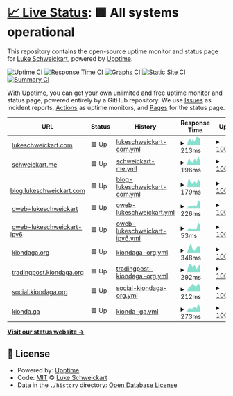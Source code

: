 # [📈 Live Status](https://lukebsa.github.io/status): <!--live status--> **🟩 All systems operational**

This repository contains the open-source uptime monitor and status page for [Luke Schweickart](https://lukeschweickart.com), powered by [Upptime](https://github.com/upptime/upptime).

[![Uptime CI](https://github.com/lukebsa/status/workflows/Uptime%20CI/badge.svg)](https://github.com/lukebsa/status/actions?query=workflow%3A%22Uptime+CI%22)
[![Response Time CI](https://github.com/lukebsa/status/workflows/Response%20Time%20CI/badge.svg)](https://github.com/lukebsa/status/actions?query=workflow%3A%22Response+Time+CI%22)
[![Graphs CI](https://github.com/lukebsa/status/workflows/Graphs%20CI/badge.svg)](https://github.com/lukebsa/status/actions?query=workflow%3A%22Graphs+CI%22)
[![Static Site CI](https://github.com/lukebsa/status/workflows/Static%20Site%20CI/badge.svg)](https://github.com/lukebsa/status/actions?query=workflow%3A%22Static+Site+CI%22)
[![Summary CI](https://github.com/lukebsa/status/workflows/Summary%20CI/badge.svg)](https://github.com/lukebsa/status/actions?query=workflow%3A%22Summary+CI%22)

With [Upptime](https://upptime.js.org), you can get your own unlimited and free uptime monitor and status page, powered entirely by a GitHub repository. We use [Issues](https://github.com/lukebsa/status/issues) as incident reports, [Actions](https://github.com/lukebsa/status/actions) as uptime monitors, and [Pages](https://lukebsa.github.io/status) for the status page.

<!--start: status pages-->
<!-- This summary is generated by Upptime (https://github.com/upptime/upptime) -->
<!-- Do not edit this manually, your changes will be overwritten -->
<!-- prettier-ignore -->
| URL | Status | History | Response Time | Uptime |
| --- | ------ | ------- | ------------- | ------ |
| <img alt="" src="https://icons.duckduckgo.com/ip3/lukeschweickart.com.ico" height="13"> [lukeschweickart.com](https://lukeschweickart.com) | 🟩 Up | [lukeschweickart-com.yml](https://github.com/lukebsa/status/commits/HEAD/history/lukeschweickart-com.yml) | <details><summary><img alt="Response time graph" src="./graphs/lukeschweickart-com/response-time-week.png" height="20"> 213ms</summary><br><a href="https://lukebsa.github.io/status/history/lukeschweickart-com"><img alt="Response time 693" src="https://img.shields.io/endpoint?url=https%3A%2F%2Fraw.githubusercontent.com%2Flukebsa%2Fstatus%2FHEAD%2Fapi%2Flukeschweickart-com%2Fresponse-time.json"></a><br><a href="https://lukebsa.github.io/status/history/lukeschweickart-com"><img alt="24-hour response time 227" src="https://img.shields.io/endpoint?url=https%3A%2F%2Fraw.githubusercontent.com%2Flukebsa%2Fstatus%2FHEAD%2Fapi%2Flukeschweickart-com%2Fresponse-time-day.json"></a><br><a href="https://lukebsa.github.io/status/history/lukeschweickart-com"><img alt="7-day response time 213" src="https://img.shields.io/endpoint?url=https%3A%2F%2Fraw.githubusercontent.com%2Flukebsa%2Fstatus%2FHEAD%2Fapi%2Flukeschweickart-com%2Fresponse-time-week.json"></a><br><a href="https://lukebsa.github.io/status/history/lukeschweickart-com"><img alt="30-day response time 217" src="https://img.shields.io/endpoint?url=https%3A%2F%2Fraw.githubusercontent.com%2Flukebsa%2Fstatus%2FHEAD%2Fapi%2Flukeschweickart-com%2Fresponse-time-month.json"></a><br><a href="https://lukebsa.github.io/status/history/lukeschweickart-com"><img alt="1-year response time 693" src="https://img.shields.io/endpoint?url=https%3A%2F%2Fraw.githubusercontent.com%2Flukebsa%2Fstatus%2FHEAD%2Fapi%2Flukeschweickart-com%2Fresponse-time-year.json"></a></details> | <details><summary><a href="https://lukebsa.github.io/status/history/lukeschweickart-com">100.00%</a></summary><a href="https://lukebsa.github.io/status/history/lukeschweickart-com"><img alt="All-time uptime 99.96%" src="https://img.shields.io/endpoint?url=https%3A%2F%2Fraw.githubusercontent.com%2Flukebsa%2Fstatus%2FHEAD%2Fapi%2Flukeschweickart-com%2Fuptime.json"></a><br><a href="https://lukebsa.github.io/status/history/lukeschweickart-com"><img alt="24-hour uptime 100.00%" src="https://img.shields.io/endpoint?url=https%3A%2F%2Fraw.githubusercontent.com%2Flukebsa%2Fstatus%2FHEAD%2Fapi%2Flukeschweickart-com%2Fuptime-day.json"></a><br><a href="https://lukebsa.github.io/status/history/lukeschweickart-com"><img alt="7-day uptime 100.00%" src="https://img.shields.io/endpoint?url=https%3A%2F%2Fraw.githubusercontent.com%2Flukebsa%2Fstatus%2FHEAD%2Fapi%2Flukeschweickart-com%2Fuptime-week.json"></a><br><a href="https://lukebsa.github.io/status/history/lukeschweickart-com"><img alt="30-day uptime 99.88%" src="https://img.shields.io/endpoint?url=https%3A%2F%2Fraw.githubusercontent.com%2Flukebsa%2Fstatus%2FHEAD%2Fapi%2Flukeschweickart-com%2Fuptime-month.json"></a><br><a href="https://lukebsa.github.io/status/history/lukeschweickart-com"><img alt="1-year uptime 99.96%" src="https://img.shields.io/endpoint?url=https%3A%2F%2Fraw.githubusercontent.com%2Flukebsa%2Fstatus%2FHEAD%2Fapi%2Flukeschweickart-com%2Fuptime-year.json"></a></details>
| <img alt="" src="https://icons.duckduckgo.com/ip3/schweickart.me.ico" height="13"> [schweickart.me](https://schweickart.me) | 🟩 Up | [schweickart-me.yml](https://github.com/lukebsa/status/commits/HEAD/history/schweickart-me.yml) | <details><summary><img alt="Response time graph" src="./graphs/schweickart-me/response-time-week.png" height="20"> 196ms</summary><br><a href="https://lukebsa.github.io/status/history/schweickart-me"><img alt="Response time 755" src="https://img.shields.io/endpoint?url=https%3A%2F%2Fraw.githubusercontent.com%2Flukebsa%2Fstatus%2FHEAD%2Fapi%2Fschweickart-me%2Fresponse-time.json"></a><br><a href="https://lukebsa.github.io/status/history/schweickart-me"><img alt="24-hour response time 161" src="https://img.shields.io/endpoint?url=https%3A%2F%2Fraw.githubusercontent.com%2Flukebsa%2Fstatus%2FHEAD%2Fapi%2Fschweickart-me%2Fresponse-time-day.json"></a><br><a href="https://lukebsa.github.io/status/history/schweickart-me"><img alt="7-day response time 196" src="https://img.shields.io/endpoint?url=https%3A%2F%2Fraw.githubusercontent.com%2Flukebsa%2Fstatus%2FHEAD%2Fapi%2Fschweickart-me%2Fresponse-time-week.json"></a><br><a href="https://lukebsa.github.io/status/history/schweickart-me"><img alt="30-day response time 222" src="https://img.shields.io/endpoint?url=https%3A%2F%2Fraw.githubusercontent.com%2Flukebsa%2Fstatus%2FHEAD%2Fapi%2Fschweickart-me%2Fresponse-time-month.json"></a><br><a href="https://lukebsa.github.io/status/history/schweickart-me"><img alt="1-year response time 755" src="https://img.shields.io/endpoint?url=https%3A%2F%2Fraw.githubusercontent.com%2Flukebsa%2Fstatus%2FHEAD%2Fapi%2Fschweickart-me%2Fresponse-time-year.json"></a></details> | <details><summary><a href="https://lukebsa.github.io/status/history/schweickart-me">100.00%</a></summary><a href="https://lukebsa.github.io/status/history/schweickart-me"><img alt="All-time uptime 99.94%" src="https://img.shields.io/endpoint?url=https%3A%2F%2Fraw.githubusercontent.com%2Flukebsa%2Fstatus%2FHEAD%2Fapi%2Fschweickart-me%2Fuptime.json"></a><br><a href="https://lukebsa.github.io/status/history/schweickart-me"><img alt="24-hour uptime 100.00%" src="https://img.shields.io/endpoint?url=https%3A%2F%2Fraw.githubusercontent.com%2Flukebsa%2Fstatus%2FHEAD%2Fapi%2Fschweickart-me%2Fuptime-day.json"></a><br><a href="https://lukebsa.github.io/status/history/schweickart-me"><img alt="7-day uptime 100.00%" src="https://img.shields.io/endpoint?url=https%3A%2F%2Fraw.githubusercontent.com%2Flukebsa%2Fstatus%2FHEAD%2Fapi%2Fschweickart-me%2Fuptime-week.json"></a><br><a href="https://lukebsa.github.io/status/history/schweickart-me"><img alt="30-day uptime 99.88%" src="https://img.shields.io/endpoint?url=https%3A%2F%2Fraw.githubusercontent.com%2Flukebsa%2Fstatus%2FHEAD%2Fapi%2Fschweickart-me%2Fuptime-month.json"></a><br><a href="https://lukebsa.github.io/status/history/schweickart-me"><img alt="1-year uptime 99.94%" src="https://img.shields.io/endpoint?url=https%3A%2F%2Fraw.githubusercontent.com%2Flukebsa%2Fstatus%2FHEAD%2Fapi%2Fschweickart-me%2Fuptime-year.json"></a></details>
| <img alt="" src="https://icons.duckduckgo.com/ip3/blog.lukeschweickart.com.ico" height="13"> [blog.lukeschweickart.com](https://blog.lukeschweickart.com) | 🟩 Up | [blog-lukeschweickart-com.yml](https://github.com/lukebsa/status/commits/HEAD/history/blog-lukeschweickart-com.yml) | <details><summary><img alt="Response time graph" src="./graphs/blog-lukeschweickart-com/response-time-week.png" height="20"> 179ms</summary><br><a href="https://lukebsa.github.io/status/history/blog-lukeschweickart-com"><img alt="Response time 326" src="https://img.shields.io/endpoint?url=https%3A%2F%2Fraw.githubusercontent.com%2Flukebsa%2Fstatus%2FHEAD%2Fapi%2Fblog-lukeschweickart-com%2Fresponse-time.json"></a><br><a href="https://lukebsa.github.io/status/history/blog-lukeschweickart-com"><img alt="24-hour response time 185" src="https://img.shields.io/endpoint?url=https%3A%2F%2Fraw.githubusercontent.com%2Flukebsa%2Fstatus%2FHEAD%2Fapi%2Fblog-lukeschweickart-com%2Fresponse-time-day.json"></a><br><a href="https://lukebsa.github.io/status/history/blog-lukeschweickart-com"><img alt="7-day response time 179" src="https://img.shields.io/endpoint?url=https%3A%2F%2Fraw.githubusercontent.com%2Flukebsa%2Fstatus%2FHEAD%2Fapi%2Fblog-lukeschweickart-com%2Fresponse-time-week.json"></a><br><a href="https://lukebsa.github.io/status/history/blog-lukeschweickart-com"><img alt="30-day response time 213" src="https://img.shields.io/endpoint?url=https%3A%2F%2Fraw.githubusercontent.com%2Flukebsa%2Fstatus%2FHEAD%2Fapi%2Fblog-lukeschweickart-com%2Fresponse-time-month.json"></a><br><a href="https://lukebsa.github.io/status/history/blog-lukeschweickart-com"><img alt="1-year response time 326" src="https://img.shields.io/endpoint?url=https%3A%2F%2Fraw.githubusercontent.com%2Flukebsa%2Fstatus%2FHEAD%2Fapi%2Fblog-lukeschweickart-com%2Fresponse-time-year.json"></a></details> | <details><summary><a href="https://lukebsa.github.io/status/history/blog-lukeschweickart-com">100.00%</a></summary><a href="https://lukebsa.github.io/status/history/blog-lukeschweickart-com"><img alt="All-time uptime 99.99%" src="https://img.shields.io/endpoint?url=https%3A%2F%2Fraw.githubusercontent.com%2Flukebsa%2Fstatus%2FHEAD%2Fapi%2Fblog-lukeschweickart-com%2Fuptime.json"></a><br><a href="https://lukebsa.github.io/status/history/blog-lukeschweickart-com"><img alt="24-hour uptime 100.00%" src="https://img.shields.io/endpoint?url=https%3A%2F%2Fraw.githubusercontent.com%2Flukebsa%2Fstatus%2FHEAD%2Fapi%2Fblog-lukeschweickart-com%2Fuptime-day.json"></a><br><a href="https://lukebsa.github.io/status/history/blog-lukeschweickart-com"><img alt="7-day uptime 100.00%" src="https://img.shields.io/endpoint?url=https%3A%2F%2Fraw.githubusercontent.com%2Flukebsa%2Fstatus%2FHEAD%2Fapi%2Fblog-lukeschweickart-com%2Fuptime-week.json"></a><br><a href="https://lukebsa.github.io/status/history/blog-lukeschweickart-com"><img alt="30-day uptime 100.00%" src="https://img.shields.io/endpoint?url=https%3A%2F%2Fraw.githubusercontent.com%2Flukebsa%2Fstatus%2FHEAD%2Fapi%2Fblog-lukeschweickart-com%2Fuptime-month.json"></a><br><a href="https://lukebsa.github.io/status/history/blog-lukeschweickart-com"><img alt="1-year uptime 99.99%" src="https://img.shields.io/endpoint?url=https%3A%2F%2Fraw.githubusercontent.com%2Flukebsa%2Fstatus%2FHEAD%2Fapi%2Fblog-lukeschweickart-com%2Fuptime-year.json"></a></details>
| <img alt="" src="https://icons.duckduckgo.com/ip3/oweb3.lukeschweickart.com.ico" height="13"> [oweb-lukeschweickart](https://oweb3.lukeschweickart.com) | 🟩 Up | [oweb-lukeschweickart.yml](https://github.com/lukebsa/status/commits/HEAD/history/oweb-lukeschweickart.yml) | <details><summary><img alt="Response time graph" src="./graphs/oweb-lukeschweickart/response-time-week.png" height="20"> 226ms</summary><br><a href="https://lukebsa.github.io/status/history/oweb-lukeschweickart"><img alt="Response time 181" src="https://img.shields.io/endpoint?url=https%3A%2F%2Fraw.githubusercontent.com%2Flukebsa%2Fstatus%2FHEAD%2Fapi%2Foweb-lukeschweickart%2Fresponse-time.json"></a><br><a href="https://lukebsa.github.io/status/history/oweb-lukeschweickart"><img alt="24-hour response time 193" src="https://img.shields.io/endpoint?url=https%3A%2F%2Fraw.githubusercontent.com%2Flukebsa%2Fstatus%2FHEAD%2Fapi%2Foweb-lukeschweickart%2Fresponse-time-day.json"></a><br><a href="https://lukebsa.github.io/status/history/oweb-lukeschweickart"><img alt="7-day response time 226" src="https://img.shields.io/endpoint?url=https%3A%2F%2Fraw.githubusercontent.com%2Flukebsa%2Fstatus%2FHEAD%2Fapi%2Foweb-lukeschweickart%2Fresponse-time-week.json"></a><br><a href="https://lukebsa.github.io/status/history/oweb-lukeschweickart"><img alt="30-day response time 208" src="https://img.shields.io/endpoint?url=https%3A%2F%2Fraw.githubusercontent.com%2Flukebsa%2Fstatus%2FHEAD%2Fapi%2Foweb-lukeschweickart%2Fresponse-time-month.json"></a><br><a href="https://lukebsa.github.io/status/history/oweb-lukeschweickart"><img alt="1-year response time 181" src="https://img.shields.io/endpoint?url=https%3A%2F%2Fraw.githubusercontent.com%2Flukebsa%2Fstatus%2FHEAD%2Fapi%2Foweb-lukeschweickart%2Fresponse-time-year.json"></a></details> | <details><summary><a href="https://lukebsa.github.io/status/history/oweb-lukeschweickart">100.00%</a></summary><a href="https://lukebsa.github.io/status/history/oweb-lukeschweickart"><img alt="All-time uptime 99.97%" src="https://img.shields.io/endpoint?url=https%3A%2F%2Fraw.githubusercontent.com%2Flukebsa%2Fstatus%2FHEAD%2Fapi%2Foweb-lukeschweickart%2Fuptime.json"></a><br><a href="https://lukebsa.github.io/status/history/oweb-lukeschweickart"><img alt="24-hour uptime 100.00%" src="https://img.shields.io/endpoint?url=https%3A%2F%2Fraw.githubusercontent.com%2Flukebsa%2Fstatus%2FHEAD%2Fapi%2Foweb-lukeschweickart%2Fuptime-day.json"></a><br><a href="https://lukebsa.github.io/status/history/oweb-lukeschweickart"><img alt="7-day uptime 100.00%" src="https://img.shields.io/endpoint?url=https%3A%2F%2Fraw.githubusercontent.com%2Flukebsa%2Fstatus%2FHEAD%2Fapi%2Foweb-lukeschweickart%2Fuptime-week.json"></a><br><a href="https://lukebsa.github.io/status/history/oweb-lukeschweickart"><img alt="30-day uptime 100.00%" src="https://img.shields.io/endpoint?url=https%3A%2F%2Fraw.githubusercontent.com%2Flukebsa%2Fstatus%2FHEAD%2Fapi%2Foweb-lukeschweickart%2Fuptime-month.json"></a><br><a href="https://lukebsa.github.io/status/history/oweb-lukeschweickart"><img alt="1-year uptime 99.97%" src="https://img.shields.io/endpoint?url=https%3A%2F%2Fraw.githubusercontent.com%2Flukebsa%2Fstatus%2FHEAD%2Fapi%2Foweb-lukeschweickart%2Fuptime-year.json"></a></details>
| <img alt="" src="https://icons.duckduckgo.com/ip3/oweb3.lukeschweickart.com.ico" height="13"> [oweb-lukeschweickart-ipv6](https://oweb3.lukeschweickart.com) | 🟩 Up | [oweb-lukeschweickart-ipv6.yml](https://github.com/lukebsa/status/commits/HEAD/history/oweb-lukeschweickart-ipv6.yml) | <details><summary><img alt="Response time graph" src="./graphs/oweb-lukeschweickart-ipv6/response-time-week.png" height="20"> 53ms</summary><br><a href="https://lukebsa.github.io/status/history/oweb-lukeschweickart-ipv6"><img alt="Response time 38" src="https://img.shields.io/endpoint?url=https%3A%2F%2Fraw.githubusercontent.com%2Flukebsa%2Fstatus%2FHEAD%2Fapi%2Foweb-lukeschweickart-ipv6%2Fresponse-time.json"></a><br><a href="https://lukebsa.github.io/status/history/oweb-lukeschweickart-ipv6"><img alt="24-hour response time 30" src="https://img.shields.io/endpoint?url=https%3A%2F%2Fraw.githubusercontent.com%2Flukebsa%2Fstatus%2FHEAD%2Fapi%2Foweb-lukeschweickart-ipv6%2Fresponse-time-day.json"></a><br><a href="https://lukebsa.github.io/status/history/oweb-lukeschweickart-ipv6"><img alt="7-day response time 53" src="https://img.shields.io/endpoint?url=https%3A%2F%2Fraw.githubusercontent.com%2Flukebsa%2Fstatus%2FHEAD%2Fapi%2Foweb-lukeschweickart-ipv6%2Fresponse-time-week.json"></a><br><a href="https://lukebsa.github.io/status/history/oweb-lukeschweickart-ipv6"><img alt="30-day response time 47" src="https://img.shields.io/endpoint?url=https%3A%2F%2Fraw.githubusercontent.com%2Flukebsa%2Fstatus%2FHEAD%2Fapi%2Foweb-lukeschweickart-ipv6%2Fresponse-time-month.json"></a><br><a href="https://lukebsa.github.io/status/history/oweb-lukeschweickart-ipv6"><img alt="1-year response time 38" src="https://img.shields.io/endpoint?url=https%3A%2F%2Fraw.githubusercontent.com%2Flukebsa%2Fstatus%2FHEAD%2Fapi%2Foweb-lukeschweickart-ipv6%2Fresponse-time-year.json"></a></details> | <details><summary><a href="https://lukebsa.github.io/status/history/oweb-lukeschweickart-ipv6">100.00%</a></summary><a href="https://lukebsa.github.io/status/history/oweb-lukeschweickart-ipv6"><img alt="All-time uptime 99.98%" src="https://img.shields.io/endpoint?url=https%3A%2F%2Fraw.githubusercontent.com%2Flukebsa%2Fstatus%2FHEAD%2Fapi%2Foweb-lukeschweickart-ipv6%2Fuptime.json"></a><br><a href="https://lukebsa.github.io/status/history/oweb-lukeschweickart-ipv6"><img alt="24-hour uptime 100.00%" src="https://img.shields.io/endpoint?url=https%3A%2F%2Fraw.githubusercontent.com%2Flukebsa%2Fstatus%2FHEAD%2Fapi%2Foweb-lukeschweickart-ipv6%2Fuptime-day.json"></a><br><a href="https://lukebsa.github.io/status/history/oweb-lukeschweickart-ipv6"><img alt="7-day uptime 100.00%" src="https://img.shields.io/endpoint?url=https%3A%2F%2Fraw.githubusercontent.com%2Flukebsa%2Fstatus%2FHEAD%2Fapi%2Foweb-lukeschweickart-ipv6%2Fuptime-week.json"></a><br><a href="https://lukebsa.github.io/status/history/oweb-lukeschweickart-ipv6"><img alt="30-day uptime 100.00%" src="https://img.shields.io/endpoint?url=https%3A%2F%2Fraw.githubusercontent.com%2Flukebsa%2Fstatus%2FHEAD%2Fapi%2Foweb-lukeschweickart-ipv6%2Fuptime-month.json"></a><br><a href="https://lukebsa.github.io/status/history/oweb-lukeschweickart-ipv6"><img alt="1-year uptime 99.98%" src="https://img.shields.io/endpoint?url=https%3A%2F%2Fraw.githubusercontent.com%2Flukebsa%2Fstatus%2FHEAD%2Fapi%2Foweb-lukeschweickart-ipv6%2Fuptime-year.json"></a></details>
| <img alt="" src="https://icons.duckduckgo.com/ip3/kiondaga.org.ico" height="13"> [kiondaga.org](https://kiondaga.org) | 🟩 Up | [kiondaga-org.yml](https://github.com/lukebsa/status/commits/HEAD/history/kiondaga-org.yml) | <details><summary><img alt="Response time graph" src="./graphs/kiondaga-org/response-time-week.png" height="20"> 348ms</summary><br><a href="https://lukebsa.github.io/status/history/kiondaga-org"><img alt="Response time 379" src="https://img.shields.io/endpoint?url=https%3A%2F%2Fraw.githubusercontent.com%2Flukebsa%2Fstatus%2FHEAD%2Fapi%2Fkiondaga-org%2Fresponse-time.json"></a><br><a href="https://lukebsa.github.io/status/history/kiondaga-org"><img alt="24-hour response time 360" src="https://img.shields.io/endpoint?url=https%3A%2F%2Fraw.githubusercontent.com%2Flukebsa%2Fstatus%2FHEAD%2Fapi%2Fkiondaga-org%2Fresponse-time-day.json"></a><br><a href="https://lukebsa.github.io/status/history/kiondaga-org"><img alt="7-day response time 348" src="https://img.shields.io/endpoint?url=https%3A%2F%2Fraw.githubusercontent.com%2Flukebsa%2Fstatus%2FHEAD%2Fapi%2Fkiondaga-org%2Fresponse-time-week.json"></a><br><a href="https://lukebsa.github.io/status/history/kiondaga-org"><img alt="30-day response time 367" src="https://img.shields.io/endpoint?url=https%3A%2F%2Fraw.githubusercontent.com%2Flukebsa%2Fstatus%2FHEAD%2Fapi%2Fkiondaga-org%2Fresponse-time-month.json"></a><br><a href="https://lukebsa.github.io/status/history/kiondaga-org"><img alt="1-year response time 379" src="https://img.shields.io/endpoint?url=https%3A%2F%2Fraw.githubusercontent.com%2Flukebsa%2Fstatus%2FHEAD%2Fapi%2Fkiondaga-org%2Fresponse-time-year.json"></a></details> | <details><summary><a href="https://lukebsa.github.io/status/history/kiondaga-org">100.00%</a></summary><a href="https://lukebsa.github.io/status/history/kiondaga-org"><img alt="All-time uptime 99.97%" src="https://img.shields.io/endpoint?url=https%3A%2F%2Fraw.githubusercontent.com%2Flukebsa%2Fstatus%2FHEAD%2Fapi%2Fkiondaga-org%2Fuptime.json"></a><br><a href="https://lukebsa.github.io/status/history/kiondaga-org"><img alt="24-hour uptime 100.00%" src="https://img.shields.io/endpoint?url=https%3A%2F%2Fraw.githubusercontent.com%2Flukebsa%2Fstatus%2FHEAD%2Fapi%2Fkiondaga-org%2Fuptime-day.json"></a><br><a href="https://lukebsa.github.io/status/history/kiondaga-org"><img alt="7-day uptime 100.00%" src="https://img.shields.io/endpoint?url=https%3A%2F%2Fraw.githubusercontent.com%2Flukebsa%2Fstatus%2FHEAD%2Fapi%2Fkiondaga-org%2Fuptime-week.json"></a><br><a href="https://lukebsa.github.io/status/history/kiondaga-org"><img alt="30-day uptime 100.00%" src="https://img.shields.io/endpoint?url=https%3A%2F%2Fraw.githubusercontent.com%2Flukebsa%2Fstatus%2FHEAD%2Fapi%2Fkiondaga-org%2Fuptime-month.json"></a><br><a href="https://lukebsa.github.io/status/history/kiondaga-org"><img alt="1-year uptime 99.97%" src="https://img.shields.io/endpoint?url=https%3A%2F%2Fraw.githubusercontent.com%2Flukebsa%2Fstatus%2FHEAD%2Fapi%2Fkiondaga-org%2Fuptime-year.json"></a></details>
| <img alt="" src="https://icons.duckduckgo.com/ip3/tradingpost.kiondaga.org.ico" height="13"> [tradingpost.kiondaga.org](https://tradingpost.kiondaga.org) | 🟩 Up | [tradingpost-kiondaga-org.yml](https://github.com/lukebsa/status/commits/HEAD/history/tradingpost-kiondaga-org.yml) | <details><summary><img alt="Response time graph" src="./graphs/tradingpost-kiondaga-org/response-time-week.png" height="20"> 292ms</summary><br><a href="https://lukebsa.github.io/status/history/tradingpost-kiondaga-org"><img alt="Response time 339" src="https://img.shields.io/endpoint?url=https%3A%2F%2Fraw.githubusercontent.com%2Flukebsa%2Fstatus%2FHEAD%2Fapi%2Ftradingpost-kiondaga-org%2Fresponse-time.json"></a><br><a href="https://lukebsa.github.io/status/history/tradingpost-kiondaga-org"><img alt="24-hour response time 341" src="https://img.shields.io/endpoint?url=https%3A%2F%2Fraw.githubusercontent.com%2Flukebsa%2Fstatus%2FHEAD%2Fapi%2Ftradingpost-kiondaga-org%2Fresponse-time-day.json"></a><br><a href="https://lukebsa.github.io/status/history/tradingpost-kiondaga-org"><img alt="7-day response time 292" src="https://img.shields.io/endpoint?url=https%3A%2F%2Fraw.githubusercontent.com%2Flukebsa%2Fstatus%2FHEAD%2Fapi%2Ftradingpost-kiondaga-org%2Fresponse-time-week.json"></a><br><a href="https://lukebsa.github.io/status/history/tradingpost-kiondaga-org"><img alt="30-day response time 289" src="https://img.shields.io/endpoint?url=https%3A%2F%2Fraw.githubusercontent.com%2Flukebsa%2Fstatus%2FHEAD%2Fapi%2Ftradingpost-kiondaga-org%2Fresponse-time-month.json"></a><br><a href="https://lukebsa.github.io/status/history/tradingpost-kiondaga-org"><img alt="1-year response time 339" src="https://img.shields.io/endpoint?url=https%3A%2F%2Fraw.githubusercontent.com%2Flukebsa%2Fstatus%2FHEAD%2Fapi%2Ftradingpost-kiondaga-org%2Fresponse-time-year.json"></a></details> | <details><summary><a href="https://lukebsa.github.io/status/history/tradingpost-kiondaga-org">100.00%</a></summary><a href="https://lukebsa.github.io/status/history/tradingpost-kiondaga-org"><img alt="All-time uptime 99.94%" src="https://img.shields.io/endpoint?url=https%3A%2F%2Fraw.githubusercontent.com%2Flukebsa%2Fstatus%2FHEAD%2Fapi%2Ftradingpost-kiondaga-org%2Fuptime.json"></a><br><a href="https://lukebsa.github.io/status/history/tradingpost-kiondaga-org"><img alt="24-hour uptime 100.00%" src="https://img.shields.io/endpoint?url=https%3A%2F%2Fraw.githubusercontent.com%2Flukebsa%2Fstatus%2FHEAD%2Fapi%2Ftradingpost-kiondaga-org%2Fuptime-day.json"></a><br><a href="https://lukebsa.github.io/status/history/tradingpost-kiondaga-org"><img alt="7-day uptime 100.00%" src="https://img.shields.io/endpoint?url=https%3A%2F%2Fraw.githubusercontent.com%2Flukebsa%2Fstatus%2FHEAD%2Fapi%2Ftradingpost-kiondaga-org%2Fuptime-week.json"></a><br><a href="https://lukebsa.github.io/status/history/tradingpost-kiondaga-org"><img alt="30-day uptime 100.00%" src="https://img.shields.io/endpoint?url=https%3A%2F%2Fraw.githubusercontent.com%2Flukebsa%2Fstatus%2FHEAD%2Fapi%2Ftradingpost-kiondaga-org%2Fuptime-month.json"></a><br><a href="https://lukebsa.github.io/status/history/tradingpost-kiondaga-org"><img alt="1-year uptime 99.94%" src="https://img.shields.io/endpoint?url=https%3A%2F%2Fraw.githubusercontent.com%2Flukebsa%2Fstatus%2FHEAD%2Fapi%2Ftradingpost-kiondaga-org%2Fuptime-year.json"></a></details>
| <img alt="" src="https://icons.duckduckgo.com/ip3/social.kiondaga.org.ico" height="13"> [social.kiondaga.org](https://social.kiondaga.org) | 🟩 Up | [social-kiondaga-org.yml](https://github.com/lukebsa/status/commits/HEAD/history/social-kiondaga-org.yml) | <details><summary><img alt="Response time graph" src="./graphs/social-kiondaga-org/response-time-week.png" height="20"> 212ms</summary><br><a href="https://lukebsa.github.io/status/history/social-kiondaga-org"><img alt="Response time 193" src="https://img.shields.io/endpoint?url=https%3A%2F%2Fraw.githubusercontent.com%2Flukebsa%2Fstatus%2FHEAD%2Fapi%2Fsocial-kiondaga-org%2Fresponse-time.json"></a><br><a href="https://lukebsa.github.io/status/history/social-kiondaga-org"><img alt="24-hour response time 212" src="https://img.shields.io/endpoint?url=https%3A%2F%2Fraw.githubusercontent.com%2Flukebsa%2Fstatus%2FHEAD%2Fapi%2Fsocial-kiondaga-org%2Fresponse-time-day.json"></a><br><a href="https://lukebsa.github.io/status/history/social-kiondaga-org"><img alt="7-day response time 212" src="https://img.shields.io/endpoint?url=https%3A%2F%2Fraw.githubusercontent.com%2Flukebsa%2Fstatus%2FHEAD%2Fapi%2Fsocial-kiondaga-org%2Fresponse-time-week.json"></a><br><a href="https://lukebsa.github.io/status/history/social-kiondaga-org"><img alt="30-day response time 332" src="https://img.shields.io/endpoint?url=https%3A%2F%2Fraw.githubusercontent.com%2Flukebsa%2Fstatus%2FHEAD%2Fapi%2Fsocial-kiondaga-org%2Fresponse-time-month.json"></a><br><a href="https://lukebsa.github.io/status/history/social-kiondaga-org"><img alt="1-year response time 193" src="https://img.shields.io/endpoint?url=https%3A%2F%2Fraw.githubusercontent.com%2Flukebsa%2Fstatus%2FHEAD%2Fapi%2Fsocial-kiondaga-org%2Fresponse-time-year.json"></a></details> | <details><summary><a href="https://lukebsa.github.io/status/history/social-kiondaga-org">100.00%</a></summary><a href="https://lukebsa.github.io/status/history/social-kiondaga-org"><img alt="All-time uptime 100.00%" src="https://img.shields.io/endpoint?url=https%3A%2F%2Fraw.githubusercontent.com%2Flukebsa%2Fstatus%2FHEAD%2Fapi%2Fsocial-kiondaga-org%2Fuptime.json"></a><br><a href="https://lukebsa.github.io/status/history/social-kiondaga-org"><img alt="24-hour uptime 100.00%" src="https://img.shields.io/endpoint?url=https%3A%2F%2Fraw.githubusercontent.com%2Flukebsa%2Fstatus%2FHEAD%2Fapi%2Fsocial-kiondaga-org%2Fuptime-day.json"></a><br><a href="https://lukebsa.github.io/status/history/social-kiondaga-org"><img alt="7-day uptime 100.00%" src="https://img.shields.io/endpoint?url=https%3A%2F%2Fraw.githubusercontent.com%2Flukebsa%2Fstatus%2FHEAD%2Fapi%2Fsocial-kiondaga-org%2Fuptime-week.json"></a><br><a href="https://lukebsa.github.io/status/history/social-kiondaga-org"><img alt="30-day uptime 100.00%" src="https://img.shields.io/endpoint?url=https%3A%2F%2Fraw.githubusercontent.com%2Flukebsa%2Fstatus%2FHEAD%2Fapi%2Fsocial-kiondaga-org%2Fuptime-month.json"></a><br><a href="https://lukebsa.github.io/status/history/social-kiondaga-org"><img alt="1-year uptime 100.00%" src="https://img.shields.io/endpoint?url=https%3A%2F%2Fraw.githubusercontent.com%2Flukebsa%2Fstatus%2FHEAD%2Fapi%2Fsocial-kiondaga-org%2Fuptime-year.json"></a></details>
| <img alt="" src="https://icons.duckduckgo.com/ip3/kionda.ga.ico" height="13"> [kionda.ga](https://kionda.ga) | 🟩 Up | [kionda-ga.yml](https://github.com/lukebsa/status/commits/HEAD/history/kionda-ga.yml) | <details><summary><img alt="Response time graph" src="./graphs/kionda-ga/response-time-week.png" height="20"> 273ms</summary><br><a href="https://lukebsa.github.io/status/history/kionda-ga"><img alt="Response time 627" src="https://img.shields.io/endpoint?url=https%3A%2F%2Fraw.githubusercontent.com%2Flukebsa%2Fstatus%2FHEAD%2Fapi%2Fkionda-ga%2Fresponse-time.json"></a><br><a href="https://lukebsa.github.io/status/history/kionda-ga"><img alt="24-hour response time 290" src="https://img.shields.io/endpoint?url=https%3A%2F%2Fraw.githubusercontent.com%2Flukebsa%2Fstatus%2FHEAD%2Fapi%2Fkionda-ga%2Fresponse-time-day.json"></a><br><a href="https://lukebsa.github.io/status/history/kionda-ga"><img alt="7-day response time 273" src="https://img.shields.io/endpoint?url=https%3A%2F%2Fraw.githubusercontent.com%2Flukebsa%2Fstatus%2FHEAD%2Fapi%2Fkionda-ga%2Fresponse-time-week.json"></a><br><a href="https://lukebsa.github.io/status/history/kionda-ga"><img alt="30-day response time 329" src="https://img.shields.io/endpoint?url=https%3A%2F%2Fraw.githubusercontent.com%2Flukebsa%2Fstatus%2FHEAD%2Fapi%2Fkionda-ga%2Fresponse-time-month.json"></a><br><a href="https://lukebsa.github.io/status/history/kionda-ga"><img alt="1-year response time 627" src="https://img.shields.io/endpoint?url=https%3A%2F%2Fraw.githubusercontent.com%2Flukebsa%2Fstatus%2FHEAD%2Fapi%2Fkionda-ga%2Fresponse-time-year.json"></a></details> | <details><summary><a href="https://lukebsa.github.io/status/history/kionda-ga">100.00%</a></summary><a href="https://lukebsa.github.io/status/history/kionda-ga"><img alt="All-time uptime 99.93%" src="https://img.shields.io/endpoint?url=https%3A%2F%2Fraw.githubusercontent.com%2Flukebsa%2Fstatus%2FHEAD%2Fapi%2Fkionda-ga%2Fuptime.json"></a><br><a href="https://lukebsa.github.io/status/history/kionda-ga"><img alt="24-hour uptime 100.00%" src="https://img.shields.io/endpoint?url=https%3A%2F%2Fraw.githubusercontent.com%2Flukebsa%2Fstatus%2FHEAD%2Fapi%2Fkionda-ga%2Fuptime-day.json"></a><br><a href="https://lukebsa.github.io/status/history/kionda-ga"><img alt="7-day uptime 100.00%" src="https://img.shields.io/endpoint?url=https%3A%2F%2Fraw.githubusercontent.com%2Flukebsa%2Fstatus%2FHEAD%2Fapi%2Fkionda-ga%2Fuptime-week.json"></a><br><a href="https://lukebsa.github.io/status/history/kionda-ga"><img alt="30-day uptime 100.00%" src="https://img.shields.io/endpoint?url=https%3A%2F%2Fraw.githubusercontent.com%2Flukebsa%2Fstatus%2FHEAD%2Fapi%2Fkionda-ga%2Fuptime-month.json"></a><br><a href="https://lukebsa.github.io/status/history/kionda-ga"><img alt="1-year uptime 99.93%" src="https://img.shields.io/endpoint?url=https%3A%2F%2Fraw.githubusercontent.com%2Flukebsa%2Fstatus%2FHEAD%2Fapi%2Fkionda-ga%2Fuptime-year.json"></a></details>

<!--end: status pages-->

[**Visit our status website →**](https://lukebsa.github.io/status)

## 📄 License

- Powered by: [Upptime](https://github.com/upptime/upptime)
- Code: [MIT](./LICENSE) © [Luke Schweickart](https://lukeschweickart.com)
- Data in the `./history` directory: [Open Database License](https://opendatacommons.org/licenses/odbl/1-0/)
